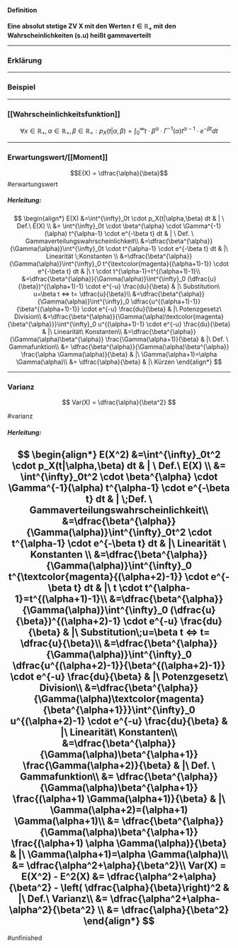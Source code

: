 #### Definition
**Eine absolut stetige ZV X mit den Werten $t\in \mathbb R_+$ mit  den Wahrscheinlichkeiten (s.u) heißt gammaverteilt**

---------

### Erklärung


------------

### Beispiel


----------------------- 

### [[Wahrscheinlichkeitsfunktion]]

$$
\forall x\in \mathbb R_+, \alpha\in \mathbb R_+, \beta \in \mathbb R_+:p_X(t|\alpha,\beta) =\int^{\infty}_0t \cdot \beta^{\alpha} \cdot \Gamma^{-1}(\alpha) t^{\alpha-1} \cdot e^{-\beta t} dt
$$

----------------
### Erwartungswert/[[Moment]]

$$E(X) = \dfrac{\alpha}{\beta}$$ #erwartungswert

##### Herleitung:
$$
 \begin{align*}
    E(X) &=\int^{\infty}_0t \cdot p_X(t|\alpha,\beta) dt & | \ Def.\ E(X) \\
    &= \int^{\infty}_0t \cdot \beta^{\alpha} \cdot \Gamma^{-1}(\alpha) t^{\alpha-1} \cdot e^{-\beta t} dt & | \ Def. \ Gammaverteilungswahrscheinlichkeit\\
    &=\dfrac{\beta^{\alpha}}{\Gamma(\alpha)}\int^{\infty}_0t \cdot t^{\alpha-1} \cdot e^{-\beta t} dt & |\ Linearität \;Konstanten \\
    &=\dfrac{\beta^{\alpha}}{\Gamma(\alpha)}\int^{\infty}_0 t^{\textcolor{magenta}{(\alpha+1)-1}} \cdot e^{-\beta t} dt & |\ t \cdot t^{\alpha-1}=t^{(\alpha+1)-1}\\
    &=\dfrac{\beta^{\alpha}}{\Gamma(\alpha)}\int^{\infty}_0 (\dfrac{u}{\beta})^{(\alpha+1)-1} \cdot e^{-u} \frac{du}{\beta} & |\ Substitution\ u=\beta t <=> t= \dfrac{u}{\beta}\\
    &=\dfrac{\beta^{\alpha}}{\Gamma(\alpha)}\int^{\infty}_0 \dfrac{u^{(\alpha+1)-1}}{\beta^{(\alpha+1)-1}} \cdot e^{-u} \frac{du}{\beta} & |\ Potenzgesetz\ Division\\
    &=\dfrac{\beta^{\alpha}}{\Gamma(\alpha)\textcolor{magenta}{\beta^{\alpha}}}\int^{\infty}_0 u^{(\alpha+1)-1} \cdot e^{-u} \frac{du}{\beta} & |\ Linearität\ Konstanten\\
    &=\dfrac{\beta^{\alpha}}{\Gamma(\alpha)\beta^{\alpha}} \frac{\Gamma(\alpha+1)}{\beta} & |\ Def. \ Gammafunktion\\
    &= \dfrac{\beta^{\alpha}}{\Gamma(\alpha)\beta^{\alpha}} \frac{\alpha \Gamma(\alpha)}{\beta} & |\ \Gamma(\alpha+1)=\alpha \Gamma(\alpha)\\
    &= \dfrac{\alpha}{\beta} & |\ Kürzen
\end{align*}
$$

-------------
### Varianz
$$
Var(X) = \dfrac{\alpha}{\beta^2}
$$

#varianz
##### Herleitung:

$$
 \begin{align*}
    E(X^2) &=\int^{\infty}_0t^2 \cdot p_X(t|\alpha,\beta) dt & | \ Def.\ E(X) \\
    &= \int^{\infty}_0t^2 \cdot \beta^{\alpha} \cdot \Gamma^{-1}(\alpha) t^{\alpha-1} \cdot e^{-\beta t} dt & | \;Def. \ Gammaverteilungswahrscheinlichkeit\\
    &=\dfrac{\beta^{\alpha}}{\Gamma(\alpha)}\int^{\infty}_0t^2 \cdot t^{\alpha-1} \cdot e^{-\beta t} dt & |\ Linearität \ Konstanten \\
    &=\dfrac{\beta^{\alpha}}{\Gamma(\alpha)}\int^{\infty}_0 t^{\textcolor{magenta}{(\alpha+2)-1}} \cdot e^{-\beta t} dt & |\ t \cdot t^{\alpha-1}=t^{(\alpha+1)-1}\\
    &=\dfrac{\beta^{\alpha}}{\Gamma(\alpha)}\int^{\infty}_0 (\dfrac{u}{\beta})^{(\alpha+2)-1} \cdot e^{-u} \frac{du}{\beta} & |\ Substitution\;u=\beta t <=> t= \dfrac{u}{\beta}\\
    &=\dfrac{\beta^{\alpha}}{\Gamma(\alpha)}\int^{\infty}_0 \dfrac{u^{(\alpha+2)-1}}{\beta^{(\alpha+2)-1}} \cdot e^{-u} \frac{du}{\beta} & |\ Potenzgesetz\ Division\\
    &=\dfrac{\beta^{\alpha}}{\Gamma(\alpha)\textcolor{magenta}{\beta^{\alpha+1}}}\int^{\infty}_0 u^{(\alpha+2)-1} \cdot e^{-u} \frac{du}{\beta} & |\ Linearität\ Konstanten\\
    &=\dfrac{\beta^{\alpha}}{\Gamma(\alpha)\beta^{\alpha+1}} \frac{\Gamma(\alpha+2)}{\beta} & |\ Def. \ Gammafunktion\\
    &= \dfrac{\beta^{\alpha}}{\Gamma(\alpha)\beta^{\alpha+1}} \frac{(\alpha+1) \Gamma(\alpha+1)}{\beta} & |\ \Gamma(\alpha+2)=(\alpha+1) \Gamma(\alpha+1)\\
    &= \dfrac{\beta^{\alpha}}{\Gamma(\alpha)\beta^{\alpha+1}} \frac{(\alpha+1) \alpha \Gamma(\alpha)}{\beta} & |\ \Gamma(\alpha+1)=\alpha \Gamma(\alpha)\\
    &= \dfrac{\alpha^2+\alpha}{\beta^2}\\
    Var(X) = E(X^2) - E^2(X) &= \dfrac{\alpha^2+\alpha}{\beta^2} - \left( \dfrac{\alpha}{\beta}\right)^2 & |\ Def.\ Varianz\\
    &= \dfrac{\alpha^2+\alpha-\alpha^2}{\beta^2} \\
    &=  \dfrac{\alpha}{\beta^2}
\end{align*}
$$ 
---------------

#unfinished 
